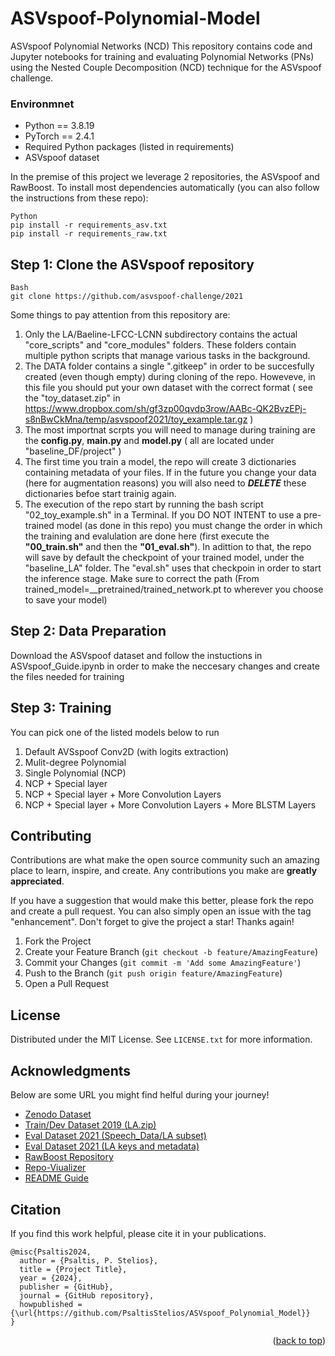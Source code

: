 # ASVspoof-Polynomial-Model

ASVspoof Polynomial Networks (NCD)
This repository contains code and Jupyter notebooks for training and evaluating Polynomial Networks (PNs) using the Nested Couple Decomposition (NCD) technique for the ASVspoof challenge.

### Environmnet
* Python == 3.8.19
* PyTorch == 2.4.1
* Required Python packages (listed in requirements)
* ASVspoof dataset

In the premise of this project we leverage 2 repositories, the ASVspoof and RawBoost. To install most dependencies automatically (you can also follow the instructions from these repo): 

    Python
    pip install -r requirements_asv.txt
    pip install -r requirements_raw.txt


## Step 1: Clone the ASVspoof repository
    
    Bash
    git clone https://github.com/asvspoof-challenge/2021

Some things to pay attention from this repository are:
1) Only the LA/Baeline-LFCC-LCNN subdirectory contains the actual "core_scripts" and "core_modules" folders. These folders contain multiple python scripts that manage various tasks in the background.
2) The DATA folder contains a single ".gitkeep" in order to be succesfully created (even though empty) during cloning of the repo. Howeveve, in this file you should put your own dataset with the correct format ( see the "toy_dataset.zip" in https://www.dropbox.com/sh/gf3zp00qvdp3row/AABc-QK2BvzEPj-s8nBwCkMna/temp/asvspoof2021/toy_example.tar.gz )
3) The most importnat scrpts you will need to manage during training are the **config.py**, **main.py** and **model.py** ( all are located under "baseline_DF/project" )
4) The first time you train a model, the repo will create 3 dictionaries containing metadata of your files. If in the future you change your data (here for augmentation reasons) you will also need to ***DELETE*** these dictionaries befoe start trainig again.
5) The execution of the repo start by running the bash script "02_toy_example.sh" in a Terminal. If you DO NOT INTENT to use a pre-trained model (as done in this repo) you must change the order in which the training and evalulation are done here (first execute the **"00_train.sh"** and then the **"01_eval.sh"**). In adittion to that, the repo will save by default the checkpoint of your trained model, under the "baseline_LA" folder. The "eval.sh" uses that checkpoin in order to start the inference stage. Make sure to correct the path (From trained_model=__pretrained/trained_network.pt to wherever you choose to save your model)


## Step 2: Data Preparation
Download the ASVspoof dataset and follow the instuctions in ASVspoof_Guide.ipynb in order to make the neccesary changes and create the files needed for training



## Step 3: Training
You can pick one of the listed models below to run
1) Default AVSspoof Conv2D (with logits extraction)
2) Mulit-degree Polynomial
3) Single Polynomial (NCP)
4) NCP + Special layer
5) NCP + Special layer + More Convolution Layers
6) NCP + Special layer + More Convolution Layers + More BLSTM Layers




<!-- CONTRIBUTING -->
## Contributing

Contributions are what make the open source community such an amazing place to learn, inspire, and create. Any contributions you make are **greatly appreciated**.

If you have a suggestion that would make this better, please fork the repo and create a pull request. You can also simply open an issue with the tag "enhancement".
Don't forget to give the project a star! Thanks again!

1. Fork the Project
2. Create your Feature Branch (`git checkout -b feature/AmazingFeature`)
3. Commit your Changes (`git commit -m 'Add some AmazingFeature'`)
4. Push to the Branch (`git push origin feature/AmazingFeature`)
5. Open a Pull Request


<!-- LICENSE -->
## License

Distributed under the MIT License. See `LICENSE.txt` for more information.


<!-- ACKNOWLEDGMENTS -->
## Acknowledgments
Below are some URL you might find helful during your journey!

* [Zenodo Dataset](https://shields.io)
* [Train/Dev Dataset 2019 (LA.zip)](https://datashare.ed.ac.uk/handle/10283/3336)
* [Eval Dataset 2021 (Speech_Data/LA subset)](https://zenodo.org/records/4837263)
* [Eval Dataset 2021 (LA keys and metadata)](https://www.asvspoof.org/index2021.html)
* [RawBoost Repository](https://github.com/TakHemlata/SSL_Anti-spoofing)
* [Repo-Viualizer](https://github.com/githubocto/repo-visualizer)
* [README Guide](https://github.com/othneildrew/Best-README-Template)



## Citation
If you find this work helpful, please cite it in your publications.

    @misc{Psaltis2024,
      author = {Psaltis, P. Stelios},
      title = {Project Title},
      year = {2024},
      publisher = {GitHub},
      journal = {GitHub repository},
      howpublished = {\url{https://github.com/PsaltisStelios/ASVspoof_Polynomial_Model}}
    }



  <p align="right">(<a href="#readme-top">back to top</a>)</p>
